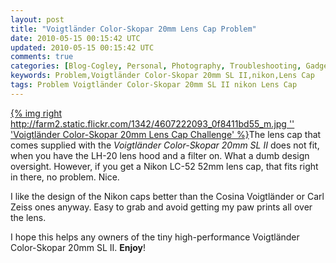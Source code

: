 ```yaml
---           
layout: post
title: "Voigtländer Color-Skopar 20mm Lens Cap Problem"
date: 2010-05-15 00:15:42 UTC
updated: 2010-05-15 00:15:42 UTC
comments: true
categories: [Blog-Cogley, Personal, Photography, Troubleshooting, Gadgets]
keywords: Problem,Voigtländer Color-Skopar 20mm SL II,nikon,Lens Cap
tags: Problem Voigtländer Color-Skopar 20mm SL II nikon Lens Cap
---
```

 


[{% img right http://farm2.static.flickr.com/1342/4607222093_0f8411bd55_m.jpg '' 'Voigtländer Color-Skopar 20mm Lens Cap Challenge' %}](http://www.flickr.com/photos/81796435@N00/4607222093 "View 'Voigtländer Color-Skopar 20mm Lens Cap Challenge' on Flickr.com")The lens cap that comes supplied with the _Voigtländer Color-Skopar 20mm SL II_ does not fit, when you have the LH-20 lens hood and a filter on. What a dumb design oversight. However, if you get a Nikon LC-52 52mm lens cap, that fits right in there, no problem. Nice. 




I like the design of the Nikon caps better than the Cosina Voigtländer or Carl Zeiss ones anyway. Easy to grab and avoid getting my paw prints all over the lens. 




I hope this helps any owners of the tiny high-performance Voigtländer Color-Skopar 20mm SL II. **Enjoy**! 


